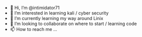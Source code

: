 - 👋 Hi, I’m @intimidator71
- 👀 I’m interested in learning kali / cyber security
- 🌱 I’m currently learning my way around Linix
- 💞️ I’m looking to collaborate on where to start / learning code
- 📫 How to reach me ...

<!---
intimidator71/intimidator71 is a ✨ special ✨ repository because its `README.md` (this file) appears on your GitHub profile.
You can click the Preview link to take a look at your changes.
--->
